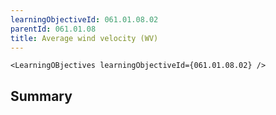 ```yaml
---
learningObjectiveId: 061.01.08.02
parentId: 061.01.08
title: Average wind velocity (WV)
---
```


```tsx eval
<LearningOBjectives learningObjectiveId={061.01.08.02} />
```

## Summary

